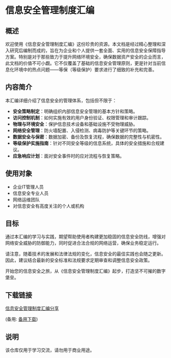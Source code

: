# 信息安全管理制度汇编

## 概述

欢迎使用《信息安全管理制度汇编》这份珍贵的资源。本文档是经过精心整理和深入研究后编制而成的，旨在为企业和个人提供一套全面、实用的信息安全保障指导方案。特别是对于那些致力于提升网络环境安全，确保数据资产安全的企业而言，此文档的价值不可小觑。它不仅覆盖了基础的信息安全管理原则，更是针对当前信息化环境中的热点问题——等保（等级保护）要求进行了细致的补充和完善。

## 内容简介

本汇编详细介绍了信息安全的管理体系，包括但不限于：

- **安全策略制定**：明确组织内部信息安全管理的基本方针和策略。
- **访问控制机制**：如何实施有效的用户身份验证、权限管理和审计跟踪。
- **物理与环境安全**：保护信息技术设备和基础设施不受物理威胁。
- **网络安全管理**：防火墙配置、入侵检测、病毒防护等关键环节的策略。
- **数据安全与保密**：数据加密、备份及恢复流程，确保数据的完整性与机密性。
- **等级保护实施指南**：针对不同安全等级的信息系统，具体的安全措施和合规建议。
- **应急响应计划**：面对安全事件时的应对流程与恢复策略。

## 使用对象

- 企业IT管理人员
- 信息安全专业人员
- 网络运维团队
- 对信息安全有高度关注的个人或机构

## 目标

通过本汇编的学习与实践，期望帮助使用者构建更加稳固的信息安全防线，增强对网络安全威胁的防御能力，同时促进合法合规的网络运营，确保业务稳定运行。

请注意，随着技术的发展和法律法规的变化，信息安全的最佳实践也会随之更新。因此，建议结合最新的安全标准和法规要求定期审查和调整信息安全政策。

开始您的信息安全之旅，从《信息安全管理制度汇编》起步，打造坚不可摧的数字堡垒。

## 下载链接
[信息安全管理制度汇编分享](https://pan.quark.cn/s/c940cc23f73a) 

(备用: [备用下载](https://pan.baidu.com/s/1-2Ax8Zy18bg_D9oMMkHslQ?pwd=1234))

## 说明

该仓库仅用于学习交流，请勿用于商业用途。
